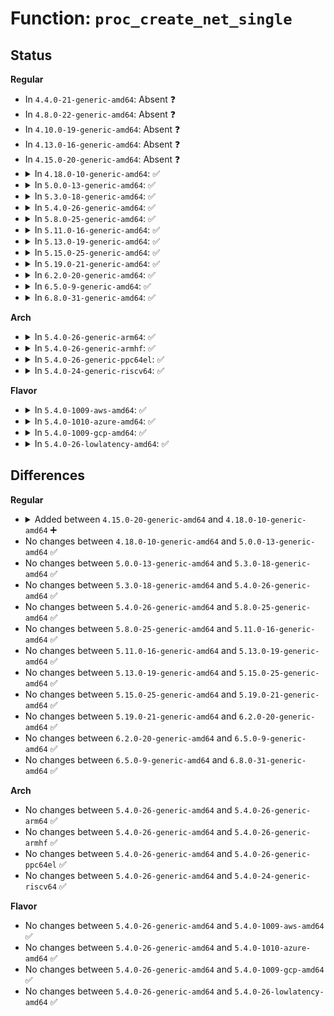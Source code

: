 # Function: <code>proc_create_net_single</code>

## Status
<b>Regular</b>
<ul>
<li>
In <code>4.4.0-21-generic-amd64</code>: Absent ❓
</li>
<li>
In <code>4.8.0-22-generic-amd64</code>: Absent ❓
</li>
<li>
In <code>4.10.0-19-generic-amd64</code>: Absent ❓
</li>
<li>
In <code>4.13.0-16-generic-amd64</code>: Absent ❓
</li>
<li>
In <code>4.15.0-20-generic-amd64</code>: Absent ❓
</li>
<li>
<details>
<summary>In <code>4.18.0-10-generic-amd64</code>: ✅</summary>

```c
struct proc_dir_entry * proc_create_net_single(const char * name, umode_t mode, struct proc_dir_entry * parent, int (*)(struct seq_file *, void *) show, void * data)
```

```json
{
  "name": "proc_create_net_single",
  "collision_type": "Unique Global",
  "inline_type": "No",
  "funcs": [
    {
      "addr": 18446744071582154144,
      "name": "proc_create_net_single",
      "external": true,
      "loc": "fs/proc/proc_net.c:175",
      "file": "fs/proc/proc_net.c",
      "inline": "seen, unknown",
      "caller_inline": [],
      "caller_func": [
        "net/ipv4/fib_trie.c:fib_proc_init",
        "net/xfrm/xfrm_proc.c:xfrm_proc_init",
        "net/ipv6/route.c:ip6_route_net_init_late"
      ]
    }
  ],
  "symbols": [
    {
      "addr": 18446744071582154144,
      "name": "proc_create_net_single",
      "section": ".text",
      "bind": "STB_GLOBAL",
      "size": 72
    }
  ]
}
```
</details>
</li>
<li>
<details>
<summary>In <code>5.0.0-13-generic-amd64</code>: ✅</summary>

```c
struct proc_dir_entry * proc_create_net_single(const char * name, umode_t mode, struct proc_dir_entry * parent, int (*)(struct seq_file *, void *) show, void * data)
```

```json
{
  "name": "proc_create_net_single",
  "collision_type": "Unique Global",
  "inline_type": "No",
  "funcs": [
    {
      "addr": 18446744071582248848,
      "name": "proc_create_net_single",
      "external": true,
      "loc": "fs/proc/proc_net.c:193",
      "file": "fs/proc/proc_net.c",
      "inline": "seen, unknown",
      "caller_inline": [],
      "caller_func": [
        "net/ipv4/fib_trie.c:fib_proc_init",
        "net/xfrm/xfrm_proc.c:xfrm_proc_init",
        "net/ipv6/route.c:ip6_route_net_init_late"
      ]
    }
  ],
  "symbols": [
    {
      "addr": 18446744071582248848,
      "name": "proc_create_net_single",
      "section": ".text",
      "bind": "STB_GLOBAL",
      "size": 80
    }
  ]
}
```
</details>
</li>
<li>
<details>
<summary>In <code>5.3.0-18-generic-amd64</code>: ✅</summary>

```c
struct proc_dir_entry * proc_create_net_single(const char * name, umode_t mode, struct proc_dir_entry * parent, int (*)(struct seq_file *, void *) show, void * data)
```

```json
{
  "name": "proc_create_net_single",
  "collision_type": "Unique Global",
  "inline_type": "No",
  "funcs": [
    {
      "addr": 18446744071582413552,
      "name": "proc_create_net_single",
      "external": true,
      "loc": "fs/proc/proc_net.c:194",
      "file": "fs/proc/proc_net.c",
      "inline": "seen, unknown",
      "caller_inline": [],
      "caller_func": [
        "net/ipv4/fib_trie.c:fib_proc_init",
        "net/xfrm/xfrm_proc.c:xfrm_proc_init",
        "net/ipv6/route.c:ip6_route_net_init_late"
      ]
    }
  ],
  "symbols": [
    {
      "addr": 18446744071582413552,
      "name": "proc_create_net_single",
      "section": ".text",
      "bind": "STB_GLOBAL",
      "size": 80
    }
  ]
}
```
</details>
</li>
<li>
<details>
<summary>In <code>5.4.0-26-generic-amd64</code>: ✅</summary>

```c
struct proc_dir_entry * proc_create_net_single(const char * name, umode_t mode, struct proc_dir_entry * parent, int (*)(struct seq_file *, void *) show, void * data)
```

```json
{
  "name": "proc_create_net_single",
  "collision_type": "Unique Global",
  "inline_type": "No",
  "funcs": [
    {
      "addr": 18446744071582512496,
      "name": "proc_create_net_single",
      "external": true,
      "loc": "fs/proc/proc_net.c:194",
      "file": "fs/proc/proc_net.c",
      "inline": "seen, unknown",
      "caller_inline": [],
      "caller_func": [
        "net/ipv4/fib_trie.c:fib_proc_init",
        "net/xfrm/xfrm_proc.c:xfrm_proc_init",
        "net/ipv6/route.c:ip6_route_net_init_late"
      ]
    }
  ],
  "symbols": [
    {
      "addr": 18446744071582512496,
      "name": "proc_create_net_single",
      "section": ".text",
      "bind": "STB_GLOBAL",
      "size": 80
    }
  ]
}
```
</details>
</li>
<li>
<details>
<summary>In <code>5.8.0-25-generic-amd64</code>: ✅</summary>

```c
struct proc_dir_entry * proc_create_net_single(const char * name, umode_t mode, struct proc_dir_entry * parent, int (*)(struct seq_file *, void *) show, void * data)
```

```json
{
  "name": "proc_create_net_single",
  "collision_type": "Unique Global",
  "inline_type": "No",
  "funcs": [
    {
      "addr": 18446744071582816224,
      "name": "proc_create_net_single",
      "external": true,
      "loc": "fs/proc/proc_net.c:213",
      "file": "fs/proc/proc_net.c",
      "inline": "seen, unknown",
      "caller_inline": [],
      "caller_func": [
        "net/ipv4/fib_trie.c:fib_proc_init",
        "net/ipv4/proc.c:ip_proc_init_net",
        "net/ipv4/proc.c:ip_proc_init_net",
        "net/ipv4/proc.c:ip_proc_init_net",
        "net/xfrm/xfrm_proc.c:xfrm_proc_init",
        "net/ipv6/route.c:ip6_route_net_init_late",
        "net/ipv6/proc.c:ipv6_proc_init_net",
        "net/ipv6/proc.c:ipv6_proc_init_net"
      ]
    }
  ],
  "symbols": [
    {
      "addr": 18446744071582816224,
      "name": "proc_create_net_single",
      "section": ".text",
      "bind": "STB_GLOBAL",
      "size": 79
    }
  ]
}
```
</details>
</li>
<li>
<details>
<summary>In <code>5.11.0-16-generic-amd64</code>: ✅</summary>

```c
struct proc_dir_entry * proc_create_net_single(const char * name, umode_t mode, struct proc_dir_entry * parent, int (*)(struct seq_file *, void *) show, void * data)
```

```json
{
  "name": "proc_create_net_single",
  "collision_type": "Unique Global",
  "inline_type": "No",
  "funcs": [
    {
      "addr": 18446744071582889040,
      "name": "proc_create_net_single",
      "external": true,
      "loc": "fs/proc/proc_net.c:197",
      "file": "fs/proc/proc_net.c",
      "inline": "seen, unknown",
      "caller_inline": [],
      "caller_func": [
        "net/ipv4/fib_trie.c:fib_proc_init",
        "net/ipv4/proc.c:ip_proc_init_net",
        "net/ipv4/proc.c:ip_proc_init_net",
        "net/ipv4/proc.c:ip_proc_init_net",
        "net/xfrm/xfrm_proc.c:xfrm_proc_init",
        "net/ipv6/route.c:ip6_route_net_init_late",
        "net/ipv6/proc.c:ipv6_proc_init_net",
        "net/ipv6/proc.c:ipv6_proc_init_net"
      ]
    }
  ],
  "symbols": [
    {
      "addr": 18446744071582889040,
      "name": "proc_create_net_single",
      "section": ".text",
      "bind": "STB_GLOBAL",
      "size": 79
    }
  ]
}
```
</details>
</li>
<li>
<details>
<summary>In <code>5.13.0-19-generic-amd64</code>: ✅</summary>

```c
struct proc_dir_entry * proc_create_net_single(const char * name, umode_t mode, struct proc_dir_entry * parent, int (*)(struct seq_file *, void *) show, void * data)
```

```json
{
  "name": "proc_create_net_single",
  "collision_type": "Unique Global",
  "inline_type": "No",
  "funcs": [
    {
      "addr": 18446744071582917504,
      "name": "proc_create_net_single",
      "external": true,
      "loc": "fs/proc/proc_net.c:197",
      "file": "fs/proc/proc_net.c",
      "inline": "seen, unknown",
      "caller_inline": [],
      "caller_func": [
        "net/ipv4/fib_trie.c:fib_proc_init",
        "net/ipv4/proc.c:ip_proc_init_net",
        "net/ipv4/proc.c:ip_proc_init_net",
        "net/ipv4/proc.c:ip_proc_init_net",
        "net/xfrm/xfrm_proc.c:xfrm_proc_init",
        "net/ipv6/route.c:ip6_route_net_init_late",
        "net/ipv6/proc.c:ipv6_proc_init_net",
        "net/ipv6/proc.c:ipv6_proc_init_net"
      ]
    }
  ],
  "symbols": [
    {
      "addr": 18446744071582917504,
      "name": "proc_create_net_single",
      "section": ".text",
      "bind": "STB_GLOBAL",
      "size": 79
    }
  ]
}
```
</details>
</li>
<li>
<details>
<summary>In <code>5.15.0-25-generic-amd64</code>: ✅</summary>

```c
struct proc_dir_entry * proc_create_net_single(const char * name, umode_t mode, struct proc_dir_entry * parent, int (*)(struct seq_file *, void *) show, void * data)
```

```json
{
  "name": "proc_create_net_single",
  "collision_type": "Unique Global",
  "inline_type": "No",
  "funcs": [
    {
      "addr": 18446744071583252112,
      "name": "proc_create_net_single",
      "external": true,
      "loc": "fs/proc/proc_net.c:197",
      "file": "fs/proc/proc_net.c",
      "inline": "seen, unknown",
      "caller_inline": [],
      "caller_func": [
        "net/ipv4/fib_trie.c:fib_proc_init",
        "net/ipv4/proc.c:ip_proc_init_net",
        "net/ipv4/proc.c:ip_proc_init_net",
        "net/ipv4/proc.c:ip_proc_init_net",
        "net/xfrm/xfrm_proc.c:xfrm_proc_init",
        "net/ipv6/route.c:ip6_route_net_init_late",
        "net/ipv6/proc.c:ipv6_proc_init_net",
        "net/ipv6/proc.c:ipv6_proc_init_net"
      ]
    }
  ],
  "symbols": [
    {
      "addr": 18446744071583252112,
      "name": "proc_create_net_single",
      "section": ".text",
      "bind": "STB_GLOBAL",
      "size": 79
    }
  ]
}
```
</details>
</li>
<li>
<details>
<summary>In <code>5.19.0-21-generic-amd64</code>: ✅</summary>

```c
struct proc_dir_entry * proc_create_net_single(const char * name, umode_t mode, struct proc_dir_entry * parent, int (*)(struct seq_file *, void *) show, void * data)
```

```json
{
  "name": "proc_create_net_single",
  "collision_type": "Unique Global",
  "inline_type": "No",
  "funcs": [
    {
      "addr": 18446744071583751888,
      "name": "proc_create_net_single",
      "external": true,
      "loc": "fs/proc/proc_net.c:210",
      "file": "fs/proc/proc_net.c",
      "inline": "seen, unknown",
      "caller_inline": [],
      "caller_func": [
        "net/ipv4/fib_trie.c:fib_proc_init",
        "net/ipv4/proc.c:ip_proc_init_net",
        "net/ipv4/proc.c:ip_proc_init_net",
        "net/ipv4/proc.c:ip_proc_init_net",
        "net/xfrm/xfrm_proc.c:xfrm_proc_init",
        "net/ipv6/route.c:ip6_route_net_init_late",
        "net/ipv6/proc.c:ipv6_proc_init_net",
        "net/ipv6/proc.c:ipv6_proc_init_net"
      ]
    }
  ],
  "symbols": [
    {
      "addr": 18446744071583751888,
      "name": "proc_create_net_single",
      "section": ".text",
      "bind": "STB_GLOBAL",
      "size": 94
    }
  ]
}
```
</details>
</li>
<li>
<details>
<summary>In <code>6.2.0-20-generic-amd64</code>: ✅</summary>

```c
struct proc_dir_entry * proc_create_net_single(const char * name, umode_t mode, struct proc_dir_entry * parent, int (*)(struct seq_file *, void *) show, void * data)
```

```json
{
  "name": "proc_create_net_single",
  "collision_type": "Unique Global",
  "inline_type": "No",
  "funcs": [
    {
      "addr": 18446744071584367712,
      "name": "proc_create_net_single",
      "external": true,
      "loc": "fs/proc/proc_net.c:207",
      "file": "fs/proc/proc_net.c",
      "inline": "seen, unknown",
      "caller_inline": [],
      "caller_func": [
        "net/ipv4/fib_trie.c:fib_proc_init",
        "net/ipv4/proc.c:ip_proc_init_net",
        "net/ipv4/proc.c:ip_proc_init_net",
        "net/ipv4/proc.c:ip_proc_init_net",
        "net/xfrm/xfrm_proc.c:xfrm_proc_init",
        "net/ipv6/route.c:ip6_route_net_init_late",
        "net/ipv6/proc.c:ipv6_proc_init_net",
        "net/ipv6/proc.c:ipv6_proc_init_net"
      ]
    }
  ],
  "symbols": [
    {
      "addr": 18446744071584367712,
      "name": "proc_create_net_single",
      "section": ".text",
      "bind": "STB_GLOBAL",
      "size": 94
    }
  ]
}
```
</details>
</li>
<li>
<details>
<summary>In <code>6.5.0-9-generic-amd64</code>: ✅</summary>

```c
struct proc_dir_entry * proc_create_net_single(const char * name, umode_t mode, struct proc_dir_entry * parent, int (*)(struct seq_file *, void *) show, void * data)
```

```json
{
  "name": "proc_create_net_single",
  "collision_type": "Unique Global",
  "inline_type": "No",
  "funcs": [
    {
      "addr": 18446744071584596064,
      "name": "proc_create_net_single",
      "external": true,
      "loc": "fs/proc/proc_net.c:207",
      "file": "fs/proc/proc_net.c",
      "inline": "seen, unknown",
      "caller_inline": [],
      "caller_func": [
        "net/ipv4/fib_trie.c:fib_proc_init",
        "net/ipv4/proc.c:ip_proc_init_net",
        "net/ipv4/proc.c:ip_proc_init_net",
        "net/ipv4/proc.c:ip_proc_init_net",
        "net/xfrm/xfrm_proc.c:xfrm_proc_init",
        "net/ipv6/route.c:ip6_route_net_init_late",
        "net/ipv6/proc.c:ipv6_proc_init_net",
        "net/ipv6/proc.c:ipv6_proc_init_net"
      ]
    }
  ],
  "symbols": [
    {
      "addr": 18446744071584596064,
      "name": "proc_create_net_single",
      "section": ".text",
      "bind": "STB_GLOBAL",
      "size": 94
    }
  ]
}
```
</details>
</li>
<li>
<details>
<summary>In <code>6.8.0-31-generic-amd64</code>: ✅</summary>

```c
struct proc_dir_entry * proc_create_net_single(const char * name, umode_t mode, struct proc_dir_entry * parent, int (*)(struct seq_file *, void *) show, void * data)
```

```json
{
  "name": "proc_create_net_single",
  "collision_type": "Unique Global",
  "inline_type": "No",
  "funcs": [
    {
      "addr": 18446744071584827760,
      "name": "proc_create_net_single",
      "external": true,
      "loc": "fs/proc/proc_net.c:207",
      "file": "fs/proc/proc_net.c",
      "inline": "seen, unknown",
      "caller_inline": [],
      "caller_func": [
        "net/ipv4/fib_trie.c:fib_proc_init",
        "net/ipv4/proc.c:ip_proc_init_net",
        "net/ipv4/proc.c:ip_proc_init_net",
        "net/ipv4/proc.c:ip_proc_init_net",
        "net/xfrm/xfrm_proc.c:xfrm_proc_init",
        "net/ipv6/route.c:ip6_route_net_init_late",
        "net/ipv6/proc.c:ipv6_proc_init_net",
        "net/ipv6/proc.c:ipv6_proc_init_net"
      ]
    }
  ],
  "symbols": [
    {
      "addr": 18446744071584827760,
      "name": "proc_create_net_single",
      "section": ".text",
      "bind": "STB_GLOBAL",
      "size": 94
    }
  ]
}
```
</details>
</li>
</ul>
<b>Arch</b>
<ul>
<li>
<details>
<summary>In <code>5.4.0-26-generic-arm64</code>: ✅</summary>

```c
struct proc_dir_entry * proc_create_net_single(const char * name, umode_t mode, struct proc_dir_entry * parent, int (*)(struct seq_file *, void *) show, void * data)
```

```json
{
  "name": "proc_create_net_single",
  "collision_type": "Unique Global",
  "inline_type": "No",
  "funcs": [
    {
      "addr": 18446603336494140632,
      "name": "proc_create_net_single",
      "external": true,
      "loc": "fs/proc/proc_net.c:194",
      "file": "fs/proc/proc_net.c",
      "inline": "seen, unknown",
      "caller_inline": [],
      "caller_func": [
        "net/ipv4/fib_trie.c:fib_proc_init",
        "net/xfrm/xfrm_proc.c:xfrm_proc_init",
        "net/ipv6/route.c:ip6_route_net_init_late"
      ]
    }
  ],
  "symbols": [
    {
      "addr": 18446603336494140632,
      "name": "proc_create_net_single",
      "section": ".text",
      "bind": "STB_GLOBAL",
      "size": 124
    }
  ]
}
```
</details>
</li>
<li>
<details>
<summary>In <code>5.4.0-26-generic-armhf</code>: ✅</summary>

```c
struct proc_dir_entry * proc_create_net_single(const char * name, umode_t mode, struct proc_dir_entry * parent, int (*)(struct seq_file *, void *) show, void * data)
```

```json
{
  "name": "proc_create_net_single",
  "collision_type": "Unique Global",
  "inline_type": "No",
  "funcs": [
    {
      "addr": 3227587612,
      "name": "proc_create_net_single",
      "external": true,
      "loc": "fs/proc/proc_net.c:194",
      "file": "fs/proc/proc_net.c",
      "inline": "seen, unknown",
      "caller_inline": [],
      "caller_func": [
        "net/ipv4/fib_trie.c:fib_proc_init",
        "net/xfrm/xfrm_proc.c:xfrm_proc_init",
        "net/ipv6/route.c:ip6_route_net_init_late"
      ]
    }
  ],
  "symbols": [
    {
      "addr": 3227587612,
      "name": "proc_create_net_single",
      "section": ".text",
      "bind": "STB_GLOBAL",
      "size": 96
    }
  ]
}
```
</details>
</li>
<li>
<details>
<summary>In <code>5.4.0-26-generic-ppc64el</code>: ✅</summary>

```c
struct proc_dir_entry * proc_create_net_single(const char * name, umode_t mode, struct proc_dir_entry * parent, int (*)(struct seq_file *, void *) show, void * data)
```

```json
{
  "name": "proc_create_net_single",
  "collision_type": "Unique Global",
  "inline_type": "No",
  "funcs": [
    {
      "addr": 13835058055287816976,
      "name": "proc_create_net_single",
      "external": true,
      "loc": "fs/proc/proc_net.c:194",
      "file": "fs/proc/proc_net.c",
      "inline": "seen, unknown",
      "caller_inline": [],
      "caller_func": [
        "net/ipv4/fib_trie.c:fib_proc_init",
        "net/xfrm/xfrm_proc.c:xfrm_proc_init",
        "net/ipv6/route.c:ip6_route_net_init_late"
      ]
    }
  ],
  "symbols": [
    {
      "addr": 13835058055287816976,
      "name": "proc_create_net_single",
      "section": ".text",
      "bind": "STB_GLOBAL",
      "size": 128
    }
  ]
}
```
</details>
</li>
<li>
<details>
<summary>In <code>5.4.0-24-generic-riscv64</code>: ✅</summary>

```c
struct proc_dir_entry * proc_create_net_single(const char * name, umode_t mode, struct proc_dir_entry * parent, int (*)(struct seq_file *, void *) show, void * data)
```

```json
{
  "name": "proc_create_net_single",
  "collision_type": "Unique Global",
  "inline_type": "No",
  "funcs": [
    {
      "addr": 18446743936273619526,
      "name": "proc_create_net_single",
      "external": true,
      "loc": "fs/proc/proc_net.c:194",
      "file": "fs/proc/proc_net.c",
      "inline": "seen, unknown",
      "caller_inline": [],
      "caller_func": [
        "net/ipv4/fib_trie.c:fib_proc_init",
        "net/xfrm/xfrm_proc.c:xfrm_proc_init",
        "net/ipv6/route.c:ip6_route_net_init_late"
      ]
    }
  ],
  "symbols": [
    {
      "addr": 18446743936273619526,
      "name": "proc_create_net_single",
      "section": ".text",
      "bind": "STB_GLOBAL",
      "size": 116
    }
  ]
}
```
</details>
</li>
</ul>
<b>Flavor</b>
<ul>
<li>
<details>
<summary>In <code>5.4.0-1009-aws-amd64</code>: ✅</summary>

```c
struct proc_dir_entry * proc_create_net_single(const char * name, umode_t mode, struct proc_dir_entry * parent, int (*)(struct seq_file *, void *) show, void * data)
```

```json
{
  "name": "proc_create_net_single",
  "collision_type": "Unique Global",
  "inline_type": "No",
  "funcs": [
    {
      "addr": 18446744071582481232,
      "name": "proc_create_net_single",
      "external": true,
      "loc": "fs/proc/proc_net.c:194",
      "file": "fs/proc/proc_net.c",
      "inline": "seen, unknown",
      "caller_inline": [],
      "caller_func": [
        "net/ipv4/fib_trie.c:fib_proc_init",
        "net/xfrm/xfrm_proc.c:xfrm_proc_init",
        "net/ipv6/route.c:ip6_route_net_init_late"
      ]
    }
  ],
  "symbols": [
    {
      "addr": 18446744071582481232,
      "name": "proc_create_net_single",
      "section": ".text",
      "bind": "STB_GLOBAL",
      "size": 80
    }
  ]
}
```
</details>
</li>
<li>
<details>
<summary>In <code>5.4.0-1010-azure-amd64</code>: ✅</summary>

```c
struct proc_dir_entry * proc_create_net_single(const char * name, umode_t mode, struct proc_dir_entry * parent, int (*)(struct seq_file *, void *) show, void * data)
```

```json
{
  "name": "proc_create_net_single",
  "collision_type": "Unique Global",
  "inline_type": "No",
  "funcs": [
    {
      "addr": 18446744071582418464,
      "name": "proc_create_net_single",
      "external": true,
      "loc": "fs/proc/proc_net.c:194",
      "file": "fs/proc/proc_net.c",
      "inline": "seen, unknown",
      "caller_inline": [],
      "caller_func": [
        "net/ipv4/fib_trie.c:fib_proc_init",
        "net/xfrm/xfrm_proc.c:xfrm_proc_init",
        "net/ipv6/route.c:ip6_route_net_init_late"
      ]
    }
  ],
  "symbols": [
    {
      "addr": 18446744071582418464,
      "name": "proc_create_net_single",
      "section": ".text",
      "bind": "STB_GLOBAL",
      "size": 80
    }
  ]
}
```
</details>
</li>
<li>
<details>
<summary>In <code>5.4.0-1009-gcp-amd64</code>: ✅</summary>

```c
struct proc_dir_entry * proc_create_net_single(const char * name, umode_t mode, struct proc_dir_entry * parent, int (*)(struct seq_file *, void *) show, void * data)
```

```json
{
  "name": "proc_create_net_single",
  "collision_type": "Unique Global",
  "inline_type": "No",
  "funcs": [
    {
      "addr": 18446744071582471712,
      "name": "proc_create_net_single",
      "external": true,
      "loc": "fs/proc/proc_net.c:194",
      "file": "fs/proc/proc_net.c",
      "inline": "seen, unknown",
      "caller_inline": [],
      "caller_func": [
        "net/ipv4/fib_trie.c:fib_proc_init",
        "net/xfrm/xfrm_proc.c:xfrm_proc_init",
        "net/ipv6/route.c:ip6_route_net_init_late"
      ]
    }
  ],
  "symbols": [
    {
      "addr": 18446744071582471712,
      "name": "proc_create_net_single",
      "section": ".text",
      "bind": "STB_GLOBAL",
      "size": 80
    }
  ]
}
```
</details>
</li>
<li>
<details>
<summary>In <code>5.4.0-26-lowlatency-amd64</code>: ✅</summary>

```c
struct proc_dir_entry * proc_create_net_single(const char * name, umode_t mode, struct proc_dir_entry * parent, int (*)(struct seq_file *, void *) show, void * data)
```

```json
{
  "name": "proc_create_net_single",
  "collision_type": "Unique Global",
  "inline_type": "No",
  "funcs": [
    {
      "addr": 18446744071582552256,
      "name": "proc_create_net_single",
      "external": true,
      "loc": "fs/proc/proc_net.c:194",
      "file": "fs/proc/proc_net.c",
      "inline": "seen, unknown",
      "caller_inline": [],
      "caller_func": [
        "net/ipv4/fib_trie.c:fib_proc_init",
        "net/xfrm/xfrm_proc.c:xfrm_proc_init",
        "net/ipv6/route.c:ip6_route_net_init_late"
      ]
    }
  ],
  "symbols": [
    {
      "addr": 18446744071582552256,
      "name": "proc_create_net_single",
      "section": ".text",
      "bind": "STB_GLOBAL",
      "size": 80
    }
  ]
}
```
</details>
</li>
</ul>

## Differences
<b>Regular</b>
<ul>
<li>
<details>
<summary>Added between <code>4.15.0-20-generic-amd64</code> and <code>4.18.0-10-generic-amd64</code> ➕</summary>

```c
struct proc_dir_entry * proc_create_net_single(const char * name, umode_t mode, struct proc_dir_entry * parent, int (*)(struct seq_file *, void *) show, void * data)
```
</details>
</li>
<li>
No changes between <code>4.18.0-10-generic-amd64</code> and <code>5.0.0-13-generic-amd64</code> ✅
</li>
<li>
No changes between <code>5.0.0-13-generic-amd64</code> and <code>5.3.0-18-generic-amd64</code> ✅
</li>
<li>
No changes between <code>5.3.0-18-generic-amd64</code> and <code>5.4.0-26-generic-amd64</code> ✅
</li>
<li>
No changes between <code>5.4.0-26-generic-amd64</code> and <code>5.8.0-25-generic-amd64</code> ✅
</li>
<li>
No changes between <code>5.8.0-25-generic-amd64</code> and <code>5.11.0-16-generic-amd64</code> ✅
</li>
<li>
No changes between <code>5.11.0-16-generic-amd64</code> and <code>5.13.0-19-generic-amd64</code> ✅
</li>
<li>
No changes between <code>5.13.0-19-generic-amd64</code> and <code>5.15.0-25-generic-amd64</code> ✅
</li>
<li>
No changes between <code>5.15.0-25-generic-amd64</code> and <code>5.19.0-21-generic-amd64</code> ✅
</li>
<li>
No changes between <code>5.19.0-21-generic-amd64</code> and <code>6.2.0-20-generic-amd64</code> ✅
</li>
<li>
No changes between <code>6.2.0-20-generic-amd64</code> and <code>6.5.0-9-generic-amd64</code> ✅
</li>
<li>
No changes between <code>6.5.0-9-generic-amd64</code> and <code>6.8.0-31-generic-amd64</code> ✅
</li>
</ul>
<b>Arch</b>
<ul>
<li>
No changes between <code>5.4.0-26-generic-amd64</code> and <code>5.4.0-26-generic-arm64</code> ✅
</li>
<li>
No changes between <code>5.4.0-26-generic-amd64</code> and <code>5.4.0-26-generic-armhf</code> ✅
</li>
<li>
No changes between <code>5.4.0-26-generic-amd64</code> and <code>5.4.0-26-generic-ppc64el</code> ✅
</li>
<li>
No changes between <code>5.4.0-26-generic-amd64</code> and <code>5.4.0-24-generic-riscv64</code> ✅
</li>
</ul>
<b>Flavor</b>
<ul>
<li>
No changes between <code>5.4.0-26-generic-amd64</code> and <code>5.4.0-1009-aws-amd64</code> ✅
</li>
<li>
No changes between <code>5.4.0-26-generic-amd64</code> and <code>5.4.0-1010-azure-amd64</code> ✅
</li>
<li>
No changes between <code>5.4.0-26-generic-amd64</code> and <code>5.4.0-1009-gcp-amd64</code> ✅
</li>
<li>
No changes between <code>5.4.0-26-generic-amd64</code> and <code>5.4.0-26-lowlatency-amd64</code> ✅
</li>
</ul>
